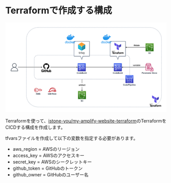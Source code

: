 # Terraformで作成する構成
<img width="600" alt="terraform-cicd.drawio.png" src="./terraform-cicd.drawio.png">

Terraformを使って、[istone-you/my-amplify-website-terraform](https://github.com/istone-you/my-amplify-website-terraform)のTerraformをCICDする構成を作成します。

tfvarsファイルを作成して以下の変数を指定する必要があります。
- aws_region     =  AWSのリージョン
- access_key     =  AWSのアクセスキー
- secret_key     =  AWSのシークレットキー
- github_token   =  GitHubのトークン
- github_owner   =  GitHubのユーザー名